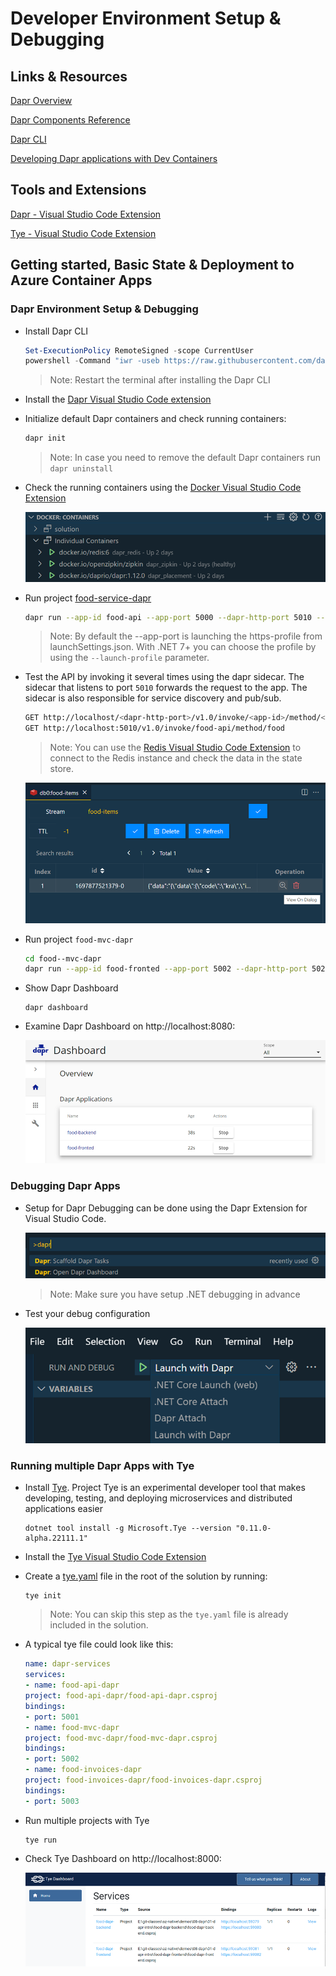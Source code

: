 # Developer Environment Setup & Debugging 

## Links & Resources

[Dapr Overview](https://docs.dapr.io/concepts/overview/)

[Dapr Components Reference](https://docs.dapr.io/reference/components-reference/)

[Dapr CLI](https://docs.dapr.io/reference/cli/cli-overview/)

[Developing Dapr applications with Dev Containers](https://docs.dapr.io/developing-applications/local-development/ides/vscode/vscode-remote-dev-containers/)

## Tools and Extensions

[Dapr - Visual Studio Code Extension](https://marketplace.visualstudio.com/items?itemName=ms-azuretools.vscode-dapr)

[Tye - Visual Studio Code Extension](https://marketplace.visualstudio.com/items?itemName=ms-azuretools.vscode-tye)

## Getting started, Basic State & Deployment to Azure Container Apps

### Dapr Environment Setup & Debugging

- Install Dapr CLI

    ```powershell
    Set-ExecutionPolicy RemoteSigned -scope CurrentUser
    powershell -Command "iwr -useb https://raw.githubusercontent.com/dapr/cli/master/install/install.ps1 | iex"
    ```

    >Note: Restart the terminal after installing the Dapr CLI

- Install the [Dapr Visual Studio Code extension](https://docs.dapr.io/developing-applications/local-development/ides/vscode/vscode-dapr-extension/)    

- Initialize default Dapr containers and check running containers:

    ```bash
    dapr init
    ```

    >Note: In case you need to remove the default Dapr containers run `dapr uninstall` 

- Check the running containers using the [Docker Visual Studio Code Extension](https://marketplace.visualstudio.com/items?itemName=ms-azuretools.vscode-docker)

    ![dapr-init](_images/dapr-init.png)

- Run project [food-service-dapr](../00-app/food-service-dapr/)

    ```bash
    dapr run --app-id food-api --app-port 5000 --dapr-http-port 5010 --resources-path './components' dotnet run
    ```

    >Note: By default the --app-port is launching the https-profile from launchSettings.json. With .NET 7+ you can choose the profile by using the `--launch-profile` parameter.

- Test the API by invoking it several times using the dapr sidecar. The sidecar that listens to port `5010` forwards the request to the app. The sidecar is also responsible for service discovery and pub/sub.

    ```bash
    GET http://localhost/<dapr-http-port>/v1.0/invoke/<app-id>/method/<method-name>
    GET http://localhost:5010/v1.0/invoke/food-api/method/food
    ```

    >Note: You can use the [Redis Visual Studio Code Extension](https://marketplace.visualstudio.com/items?itemName=cweijan.vscode-redis-client) to connect to the Redis instance and check the data in the state store.

    ![redis](_images/redis.png)

- Run project `food-mvc-dapr`

    ```bash
    cd food--mvc-dapr
    dapr run --app-id food-fronted --app-port 5002 --dapr-http-port 5020 --resources-path './components' dotnet run
    ```    

- Show Dapr Dashboard

    ```
    dapr dashboard
    ``` 

- Examine Dapr Dashboard on http://localhost:8080:

    ![dapr-dashboard](_images/dapr-dashboard.png)


### Debugging Dapr Apps

- Setup for Dapr Debugging can be done using the Dapr Extension for Visual Studio Code. 

    ![dapr-debug](_images/dapr-debug.png)

    >Note: Make sure you have setup .NET debugging in advance

- Test your debug configuration

    ![launch-debug](_images/launch-debug.png)

### Running multiple Dapr Apps with Tye

- Install [Tye](https://github.com/dotnet/tye/). Project Tye is an experimental developer tool that makes developing, testing, and deploying microservices and distributed applications easier

    ```
    dotnet tool install -g Microsoft.Tye --version "0.11.0-alpha.22111.1"
    ```

- Install the [Tye Visual Studio Code Extension](https://marketplace.visualstudio.com/items?itemName=ms-azuretools.vscode-tye)    

- Create a [tye.yaml](../00-app/tye.yaml) file in the root of the solution by running:

    ```    
    tye init
    ```

    >Note: You can skip this step as the `tye.yaml` file is already included in the solution.    

- A typical tye file could look like this:

    ```yaml
    name: dapr-services
    services:
    - name: food-api-dapr
    project: food-api-dapr/food-api-dapr.csproj
    bindings:
    - port: 5001  
    - name: food-mvc-dapr
    project: food-mvc-dapr/food-mvc-dapr.csproj
    bindings:
    - port: 5002
    - name: food-invoices-dapr
    project: food-invoices-dapr/food-invoices-dapr.csproj
    bindings:
    - port: 5003
    ```

- Run multiple projects with Tye

    ```
    tye run
    ```    
- Check Tye Dashboard on http://localhost:8000:

    ![tye](_images/tye.png)    
